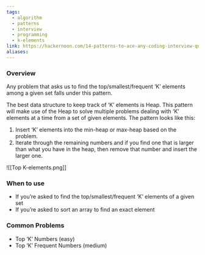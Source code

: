 ```yaml
---
tags:
  - algorithm
  - patterns
  - interview
  - programming
  - k-elements
link: https://hackernoon.com/14-patterns-to-ace-any-coding-interview-question-c5bb3357f6ed
aliases:
---
```



### Overview

Any problem that asks us to find the top/smallest/frequent ‘K’ elements among a given set falls under this pattern.

The best data structure to keep track of ‘K’ elements is Heap. This pattern will make use of the Heap to solve multiple problems dealing with ‘K’ elements at a time from a set of given elements. The pattern looks like this:

1. Insert ‘K’ elements into the min-heap or max-heap based on the problem.
2. Iterate through the remaining numbers and if you find one that is larger than what you have in the heap, then remove that number and insert the larger one.

![[Top K-elements.png]]



### When to use

- If you’re asked to find the top/smallest/frequent ‘K’ elements of a given set
- If you’re asked to sort an array to find an exact element


### Common Problems

- Top ‘K’ Numbers (easy)
- Top ‘K’ Frequent Numbers (medium)


